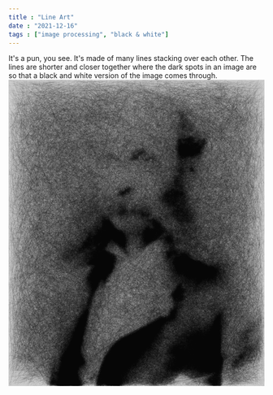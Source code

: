```yaml
---
title : "Line Art"
date : "2021-12-16"
tags : ["image processing", "black & white"]
---
```


It's a pun, you see. It's made of many lines stacking over each other. <!--more-->The lines are shorter and closer together where the 
dark spots in an image are so that a black and white version of the image comes through. 
![lineArt](/post/img/lineArt.png)